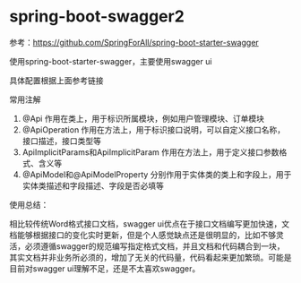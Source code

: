 # spring-boot-swagger2

参考：https://github.com/SpringForAll/spring-boot-starter-swagger

使用spring-boot-starter-swagger，主要使用swagger ui

具体配置根据上面参考链接

常用注解

1. @Api 作用在类上，用于标识所属模块，例如用户管理模块、订单模块
2. @ApiOperation 作用在方法上，用于标识接口说明，可以自定义接口名称，接口描述，接口类型等
3. ApiImplicitParams和ApiImplicitParam 作用在方法上，用于定义接口参数格式、含义等
4. @ApiModel和@ApiModelProperty 分别作用于实体类的类上和字段上，用于实体类描述和字段描述、字段是否必填等

使用总结：

相比较传统Word格式接口文档，swagger ui优点在于接口文档编写更加快速，文档能够根据接口的变化实时更新，但是个人感觉缺点还是很明显的，比如不够灵活，必须遵循swagger的规范编写指定格式文档，并且文档和代码耦合到一块，其实文档并非业务所必须的，增加了无关的代码量，代码看起来更加繁琐。可能是目前对swagger ui理解不足，还是不太喜欢swagger。

